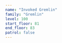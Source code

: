 ```yaml
---
name: "Invoked Gremlin"
family: "Gremlin"
level: 100
start_floor: 81
end_floor: 83
patrol: false
---
```

